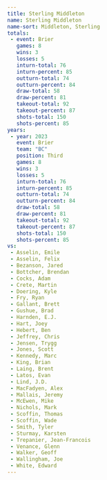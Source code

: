```yaml
---
title: Sterling Middleton
name: Sterling Middleton
name-sort: Middleton, Sterling
totals:
 - event: Brier
   games: 8
   wins: 3
   losses: 5
   inturn-total: 76
   inturn-percent: 85
   outturn-total: 74
   outturn-percent: 84
   draw-total: 58
   draw-percent: 81
   takeout-total: 92
   takeout-percent: 87
   shots-total: 150
   shots-percent: 85
years:
 - year: 2023
   event: Brier
   team: "BC"
   position: Third
   games: 8
   wins: 3
   losses: 5
   inturn-total: 76
   inturn-percent: 85
   outturn-total: 74
   outturn-percent: 84
   draw-total: 58
   draw-percent: 81
   takeout-total: 92
   takeout-percent: 87
   shots-total: 150
   shots-percent: 85
vs:
 - Asselin, Emile
 - Asselin, Felix
 - Bezanson, Jared
 - Bottcher, Brendan
 - Cocks, Adam
 - Crete, Martin
 - Doering, Kyle
 - Fry, Ryan
 - Gallant, Brett
 - Gushue, Brad
 - Harnden, E.J.
 - Hart, Joey
 - Hebert, Ben
 - Jeffrey, Chris
 - Jensen, Trygg
 - Jones, Scott
 - Kennedy, Marc
 - King, Brian
 - Laing, Brent
 - Latos, Evan
 - Lind, J.D.
 - MacFadyen, Alex
 - Mallais, Jeremy
 - McEwen, Mike
 - Nichols, Mark
 - Scoffin, Thomas
 - Scoffin, Wade
 - Smith, Tyler
 - Sturmay, Karsten
 - Trepanier, Jean-Francois
 - Venance, Glenn
 - Walker, Geoff
 - Wallingham, Joe
 - White, Edward
---
```

